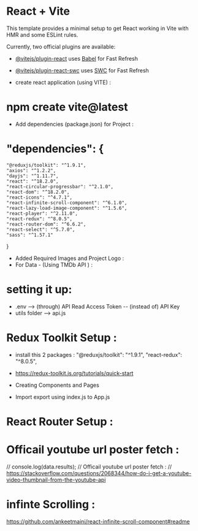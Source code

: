 # React + Vite

This template provides a minimal setup to get React working in Vite with HMR and some ESLint rules.

Currently, two official plugins are available:

- [@vitejs/plugin-react](https://github.com/vitejs/vite-plugin-react/blob/main/packages/plugin-react/README.md) uses [Babel](https://babeljs.io/) for Fast Refresh
- [@vitejs/plugin-react-swc](https://github.com/vitejs/vite-plugin-react-swc) uses [SWC](https://swc.rs/) for Fast Refresh

- create react application (using VITE) :
# npm create vite@latest

- Add dependencies (package.json) for Project :
# "dependencies": {
    "@reduxjs/toolkit": "^1.9.1",
    "axios": "^1.2.2",
    "dayjs": "^1.11.7",
    "react": "^18.2.0",
    "react-circular-progressbar": "^2.1.0",
    "react-dom": "^18.2.0",
    "react-icons": "^4.7.1",
    "react-infinite-scroll-component": "^6.1.0",
    "react-lazy-load-image-component": "^1.5.6",
    "react-player": "^2.11.0",
    "react-redux": "^8.0.5",
    "react-router-dom": "^6.6.2",
    "react-select": "^5.7.0",
    "sass": "^1.57.1"
  }

- Added Required Images and Project Logo :
- For Data - (Using TMDb API ) : 
# setting it up: 
  - .env --> (through) API Read Access Token -- (instead of) API Key
  - utils folder --> api.js

# Redux Toolkit Setup :
 - install this 2 packages :
    "@reduxjs/toolkit": "^1.9.1",
    "react-redux": "^8.0.5",
- https://redux-toolkit.js.org/tutorials/quick-start

- Creating Components and Pages
- Import export using index.js to App.js 


# React Router Setup : 


# Officail youtube url poster fetch :

  // console.log(data.results);
    // Officail youtube url poster fetch :
    // https://stackoverflow.com/questions/2068344/how-do-i-get-a-youtube-video-thumbnail-from-the-youtube-api

# infinte Scrolling :
https://github.com/ankeetmaini/react-infinite-scroll-component#readme
